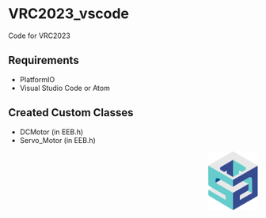 # VRC2023_vscode
Code for VRC2023

## Requirements

- PlatformIO
- Visual Studio Code or Atom

## Created Custom Classes

- DCMotor (in EEB.h)
- Servo_Motor (in EEB.h)


<div style="float: right;">
  <img src="./image/logo.png" alt="Icon" width="100">
</div>